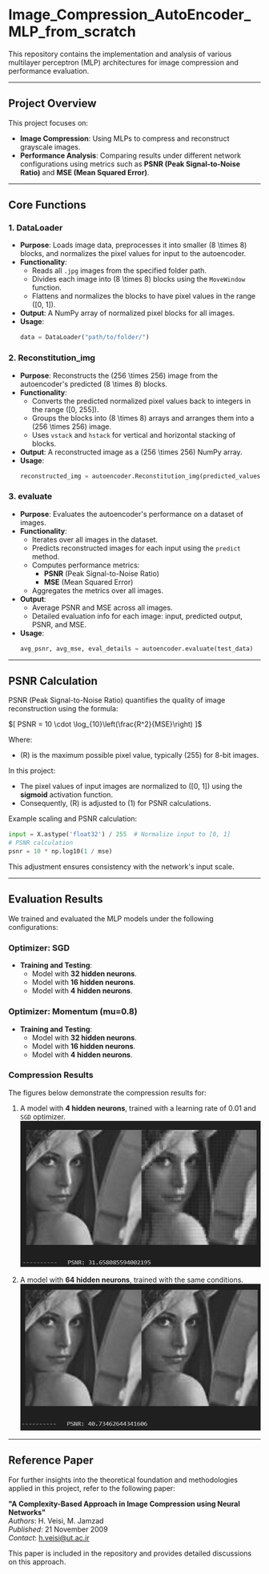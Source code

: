 # Image_Compression_AutoEncoder_MLP_from_scratch

This repository contains the implementation and analysis of various multilayer perceptron (MLP) architectures for image compression and performance evaluation.

---

## Project Overview

This project focuses on:
- **Image Compression**: Using MLPs to compress and reconstruct grayscale images.
- **Performance Analysis**: Comparing results under different network configurations using metrics such as **PSNR (Peak Signal-to-Noise Ratio)** and **MSE (Mean Squared Error)**.

---

## Core Functions

### 1. **DataLoader**
- **Purpose**: Loads image data, preprocesses it into smaller \(8 \times 8\) blocks, and normalizes the pixel values for input to the autoencoder.
- **Functionality**:
  - Reads all `.jpg` images from the specified folder path.
  - Divides each image into \(8 \times 8\) blocks using the `MoveWindow` function.
  - Flattens and normalizes the blocks to have pixel values in the range \([0, 1]\).
- **Output**: A NumPy array of normalized pixel blocks for all images.
- **Usage**:
  ```python
  data = DataLoader("path/to/folder/")
  ```

### 2. **Reconstitution_img**
- **Purpose**: Reconstructs the \(256 \times 256\) image from the autoencoder's predicted \(8 \times 8\) blocks.
- **Functionality**:
  - Converts the predicted normalized pixel values back to integers in the range \([0, 255]\).
  - Groups the blocks into \(8 \times 8\) arrays and arranges them into a \(256 \times 256\) image.
  - Uses `vstack` and `hstack` for vertical and horizontal stacking of blocks.
- **Output**: A reconstructed image as a \(256 \times 256\) NumPy array.
- **Usage**:
  ```python
  reconstructed_img = autoencoder.Reconstitution_img(predicted_values)
  ```

### 3. **evaluate**
- **Purpose**: Evaluates the autoencoder's performance on a dataset of images.
- **Functionality**:
  - Iterates over all images in the dataset.
  - Predicts reconstructed images for each input using the `predict` method.
  - Computes performance metrics:
    - **PSNR** (Peak Signal-to-Noise Ratio)
    - **MSE** (Mean Squared Error)
  - Aggregates the metrics over all images.
- **Output**:
  - Average PSNR and MSE across all images.
  - Detailed evaluation info for each image: input, predicted output, PSNR, and MSE.
- **Usage**:
  ```python
  avg_psnr, avg_mse, eval_details = autoencoder.evaluate(test_data)
  ```

---

## PSNR Calculation

PSNR (Peak Signal-to-Noise Ratio) quantifies the quality of image reconstruction using the formula:

$\[
PSNR = 10 \cdot \log_{10}\left(\frac{R^2}{MSE}\right)
]\$

Where:
- \(R\) is the maximum possible pixel value, typically \(255\) for 8-bit images.

In this project:
- The pixel values of input images are normalized to \([0, 1]\) using the **sigmoid** activation function.
- Consequently, \(R\) is adjusted to \(1\) for PSNR calculations.

Example scaling and PSNR calculation:
```python
input = X.astype('float32') / 255  # Normalize input to [0, 1]
# PSNR calculation
psnr = 10 * np.log10(1 / mse)
```

This adjustment ensures consistency with the network's input scale.

---

## Evaluation Results

We trained and evaluated the MLP models under the following configurations:

### Optimizer: SGD
- **Training and Testing**:
  - Model with **32 hidden neurons**.
  - Model with **16 hidden neurons**.
  - Model with **4 hidden neurons**.

### Optimizer: Momentum (mu=0.8)
- **Training and Testing**:
  - Model with **32 hidden neurons**.
  - Model with **16 hidden neurons**.
  - Model with **4 hidden neurons**.

### Compression Results
The figures below demonstrate the compression results for:
1. A model with **4 hidden neurons**, trained with a learning rate of 0.01 and `SGD` optimizer.
![figure 1](./Images/lena-n4.jpg)

3. A model with **64 hidden neurons**, trained with the same conditions.
![figure 2](./Images/lena-n64.jpg)

---

## Reference Paper

For further insights into the theoretical foundation and methodologies applied in this project, refer to the following paper:

**"A Complexity-Based Approach in Image Compression using Neural Networks"**  
*Authors*: H. Veisi, M. Jamzad  
*Published*: 21 November 2009  
*Contact*: h.veisi@ut.ac.ir  

This paper is included in the repository and provides detailed discussions on this approach.
